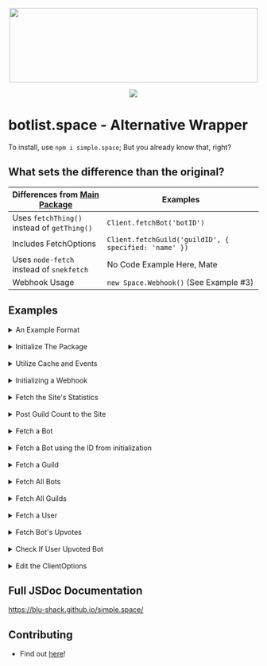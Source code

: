 <div style='text-align: center; '>
    <p>
        <img src='https://i.imgur.com/j5gEcTf.png' width=500 height=150>
    </p>
    <p>
        <a href='https://www.npmjs.com/package/simple.space'><img src='https://nodei.co/npm/simple.space.png'></a>
    </p>
</div>

# botlist.space - Alternative Wrapper

To install, use ``npm i simple.space``; But you already know that, right?

## What sets the difference than the original?

|Differences from [Main Package](https://www.npmjs.com/package/botlist.space)|Examples|
|-|-|
|Uses ``fetchThing()`` instead of ``getThing()``|``Client.fetchBot('botID')``|
|Includes FetchOptions|``Client.fetchGuild('guildID', { specified: 'name' })``|
|Uses ``node-fetch`` instead of ``snekfetch``|No Code Example Here, Mate|
|Webhook Usage|``new Space.Webhook()`` (See Example #3)|

## Examples

<details>
<summary>An Example Format</summary>
<br>

```js
// something (Type) => A random definition.
// notNeeded (?Type) => An optional definition.
Options.example(something, ?notNeeded);
```

</details>
<br>
<details>
<summary>Initialize The Package</summary>
<br>

Initializing the package is how things work. ;P

```js
// Require the package!
const Space = require('simple.space');

// options (?ClientOptions) => The options for initiation.
// options.token (?string) => The API token, required for some actions.
// options.botID (?string) => The bot ID for self functions.
// options.client (?discordjs.Client) => The client for initialization. Used for shortcut of postCount() without needing to supply a value.
// options.log (?boolean) => Whether or not to log FETCH actions.
// options.cacheUpdateTimer (?number) => The # of milliseconds to wait for each automatic cache update. Set to 0 to disable.
// options.cache (?boolean) => Whether or not to enable caching.
const SpaceClient = new Space.Client(?options = { token: null, botID: null, client: null, log: false, cacheUpdateTimer: 180000, cache: false }); // Example varies
```

For future assumptions, let's say:
1. ``options.token`` is ``null``
2. ``options.botID`` is ``'228537642583588864'`` (id => [Vexera Bot](https://vexera.io))
3. ``options.client`` is ``null``
4. ``options.log`` is ``true`` because it can.
5. ``options.cacheUpdateTimer`` is its default, ``180000``
6. ``options.cache`` is true.

</details>
<br>
<details>
<summary>Utilize Cache and Events</summary>
<br>

When Events were planned out, cache was somehow shoved in. Events and Cache then combined to give events a more general purpose.

**When Cache is loaded for the first time:**
```js
SpaceClient.on('ready', (bots) => {
    console.log(bots.get('BotID').username) // Varies
});
```

**When Cache is updated**
```js
Client.on('cacheUpdateAll', (bots, emojis, guilds) => {
    const [animated, notAnimated] = emojis.split(emoji => emoji.animated); // Animated? I think not
    console.log(`${animated.size} emojis are animated, while ${notAnimated.size} are not animated.`); // As of 2018-11-25: 254 emojis are animated, while 922 are not animated.
});
```
**Note:** There is also ``cacheUpdateBots``, ``cacheUpdateEmojis``, and ``cacheUpdateGuilds``

**When a successful post is performed**
```js
Client.on('post', (info, count) => {
    console.log(`${info.code} ${info.message}`);
    console.log(`Successfully posted count ${count}!`)
})
```

</details>
<br>
<details>
<summary>Initializing a Webhook</summary>
<br>

Bots and Guilds listed on the site have an "Upvote URL" parameter where the site POSTs data to the endpoint URL given to the site. This was designed for those who do not know how to work with webhooks.

Some code is referenced from [dbl-api](https://www.npmjs.com/package/dbl-api)'s [source](https://github.com/xDimGG/dbl-api/blob/master/src/Client.js#L181) [code](https://github.com/xDimGG/dbl-api/blob/master/src/Util.js#L2)

```js
// options.port (?number) => The port to listen for.
// options.path (?string) => The path/endpoint to watch for POSTs.
// options.token (?string) => The token to validate an upvote.
const Webhook = new Space.Webhook({ port: 1234, path: '/', token: null });

// Deactivate/reactivate the webhook.
Webhook.close().open();

// The upvote event.
Webhook.on('upvote', (body, headers) => {
    // Do something with the body and/or headers.
});
```

</details>
<br>
<details>
<summary>Fetch the Site's Statistics</summary>
<br>

```js
// options (?FetchOptions) => Fetch Options.
SpaceClient.fetchStats(?options);
SpaceClient.fetchStats(); // Example varies
SpaceClient.fetchStats({ specified: 'total' }); // Example varies.
```

</details>
<br>
<details>
<summary>Post Guild Count to the Site</summary>
<br>



```js
// options (PostOptions) => Post Options.
SpaceClient.postCount(?options);
SpaceClient.postCount(69); // Don't bother trying to run this if you have no token.
SpaceClient.postCount({ guildSize: 1337, token: 'OOF' }); // You failed.
```

</details>
<br>
<details>
<summary>Fetch a Bot</summary>
<br>

```js
// botID (string) => The bot ID to fetch from the site.
// options (?FetchOptions) => Fetch Options.
SpaceClient.fetchBot(botID, ?options);
SpaceClient.fetchBot('228537642583588864'); // Example too large
SpaceClient.fetchBot('228537642583588864', { specified: 'username' }); // Vexera
```

</details>
<br>
<details>
<summary>Fetch a Bot using the ID from initialization</summary>
<br>

Mirror for ``Space.fetchBot(this.options.botID, options)``

```js
// options (?FetchOptions) => Fetch Options.
SpaceClient.fetchSelf(?options);
SpaceClient.fetchSelf(); // Example too large
SpaceClient.fetchSelf({ specified: 'username' }); // Vexera
```

</details>
<br>
<details>
<summary>Fetch a Guild</summary>
<br>

```js
// guildID (string) => The guild ID to fetch.
// options (?FetchOptions) => Fetch Options.
SpaceClient.fetchGuild(guildID, ?options);
SpaceClient.fetchGuild('467868565073035284');
SpaceClient.fetchGuild('467868565073035284', { specified: 'name' }); // iRED's BLU Shack
```

</details>
<br>
<details>
<summary>Fetch All Bots</summary>
<br>

```js
// options (?FetchOptions) => Fetch Options.
SpaceClient.fetchAllBots(?options);
SpaceClient.fetchAllBots({ specified: 'prefix' }); // [ '!', '?', ... ]
SpaceClient.fetchAllBots({ stringify: true }); // [ '<@139823297389273>', '<@1337133713371337>', ... ]
```

</details>
<br>
<details>
<summary>Fetch All Guilds</summary>
<br>

```js
// options (?FetchOptions) => Fetch Options.
SpaceClient.fetchAllGuilds(?options);
SpaceClient.fetchAllGuilds({ specified: 'id' }); // [ '293829083209323', '1337133713371337', ... ]
SpaceClient.fetchAllGuilds({ stringify: true }); // [ 'iBLU' ]
```

</details>
<br>
<details>
<summary>Fetch a User</summary>
<br>

```js
// userID (string) => The user ID to fetch.
// options (?FetchOptions) Fetch Options.
SpaceClient.fetchUser(userID, ?options);
SpaceClient.fetchUser('235593018332282884'); // Example too large to show
SpaceClient.fetchUser('235593018332282884', { specified: 'username' }); // iRED
```

</details>
<br>
<details>
<summary>Fetch Bot's Upvotes</summary>
<br>

```js
// options (?UpvoteFetchOptions) => Upvote Fetch Options.
SpaceClient.fetchUpvotes(?options);
SpaceClient.fetchUpvotes(); // Example varies
SpaceClient.fetchUpvotes({ ids: true }); // Example varies
```

</details>
<br>
<details>
<summary>Check If User Upvoted Bot</summary>
<br>

(A copy and paste from the site): If you are using upvote data for specific time-sensitive features (such as in-bot rewards), then you may consider using Webhooks for upvote events instead.

```js
// userID (string | string[]) => A user ID/array of user IDs to test against.
// options (?UpvoteFetchOptions) => Upvote Fetch Options.
SpaceClient.hasUpvoted(userID, ?options);
SpaceClient.hasUpvoted('235593018332282884'); // false(?)
SpaceClient.hasUpvoted(['235593018332282884', '267445058268037121']); // A Store
SpaceClient.hasUpvoted(['235593018332282884', '267445058268037121'], { ids: true }); // An array containing only the users who have upvoted.
```

You can use this package's Webhook class for easy usage. See Example #3.

</details>
<br>
<details>
<summary>Edit the ClientOptions</summary>
<br>

```js
// options (?SpaceOptions) => The options for initiation.
SpaceClient.edit(options);
SpaceClient.edit({ token: 'API_TOKEN' }); // { 'token': 'API_TOKEN', ... };
```

</details>

## Full JSDoc Documentation

https://blu-shack.github.io/simple.space/

## Contributing

- Find out [here](https://github.com/BLU-Shack/simple.space/blob/master/.github/CONTRIBUTING.md)!